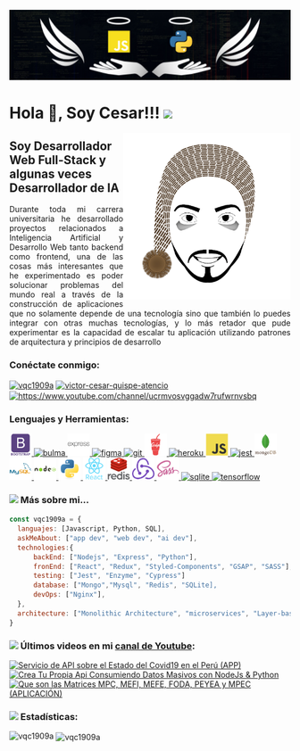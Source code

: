 
![Banner](/banner3.png)
<h1>Hola 👋, Soy Cesar!!! <img src="https://media.giphy.com/media/XcQxuftKT3ifwY3jh9/giphy.gif" width="30"></h1>
<img align="right" src="./logo_sin_fondo.png" width="300">
<h2>Soy Desarrollador Web Full-Stack y algunas veces Desarrollador de IA</h2>
<p align="justify">Durante toda mi
carrera universitaria he desarrollado
proyectos relacionados a Inteligencia
Artificial y Desarrollo Web tanto backend
como frontend, una de las cosas más
interesantes que he experimentado es
poder solucionar problemas del mundo
real a través de la construcción de
aplicaciones que no solamente depende
de una tecnología sino que también lo
puedes integrar con otras muchas
tecnologías, y lo más retador que pude
experimentar es la capacidad de escalar
tu aplicación utilizando patrones de
arquitectura y principios de desarrollo</p>

<h3 align="left">Conéctate conmigo:</h3>
<p align="left">
  <a href="https://twitter.com/vqc1909a" target="blank"><img align="center" src="https://raw.githubusercontent.com/rahuldkjain/github-profile-readme-generator/master/src/images/icons/Social/twitter.svg" alt="vqc1909a" height="30" width="40" /></a>
  <a href="https://linkedin.com/in/victor-cesar-quispe-atencio" target="blank"><img align="center" src="https://raw.githubusercontent.com/rahuldkjain/github-profile-readme-generator/master/src/images/icons/Social/linked-in-alt.svg" alt="victor-cesar-quispe-atencio" height="30" width="40" /></a>
  <a href="https://www.youtube.com/channel/UCRmvoSvGgaDw7RUFwRNVsbQ" target="blank"><img align="center" src="https://raw.githubusercontent.com/rahuldkjain/github-profile-readme-generator/master/src/images/icons/Social/youtube.svg" alt="https://www.youtube.com/channel/ucrmvosvggadw7rufwrnvsbq" height="30" width="40" /></a>
</p>

<h3 align="left">Lenguajes y Herramientas:</h3>
<p align="left">
  <a href="https://getbootstrap.com" target="_blank"> <img src="https://raw.githubusercontent.com/devicons/devicon/master/icons/bootstrap/bootstrap-plain-wordmark.svg" alt="bootstrap" width="40px" height="40px"/> </a>
  <a href="https://bulma.io/" target="_blank"> <img src="https://raw.githubusercontent.com/gilbarbara/logos/804dc257b59e144eaca5bc6ffd16949752c6f789/logos/bulma.svg" alt="bulma" width="40px" height="40px"/> </a>
  <a href="https://expressjs.com" target="_blank"> <img src="https://raw.githubusercontent.com/devicons/devicon/master/icons/express/express-original-wordmark.svg" alt="express" width="40px" height="40px"/> </a>
  <a href="https://www.figma.com/" target="_blank"> <img src="https://www.vectorlogo.zone/logos/figma/figma-icon.svg" alt="figma" width="40px" height="40px"/> </a>
  <a href="https://git-scm.com/" target="_blank"> <img src="https://www.vectorlogo.zone/logos/git-scm/git-scm-icon.svg" alt="git" width="40px" height="40px"/> </a>
  <a href="https://gulpjs.com" target="_blank"> <img src="https://raw.githubusercontent.com/devicons/devicon/master/icons/gulp/gulp-plain.svg" alt="gulp" width="40px" height="40px"/> </a>
  <a href="https://heroku.com" target="_blank"> <img src="https://www.vectorlogo.zone/logos/heroku/heroku-icon.svg" alt="heroku" width="40px" height="40px"/> </a>
  <a href="https://developer.mozilla.org/en-US/docs/Web/JavaScript" target="_blank"> <img src="https://raw.githubusercontent.com/devicons/devicon/master/icons/javascript/javascript-original.svg" alt="javascript" width="40px" height="40px"/> </a>
  <a href="https://jestjs.io" target="_blank"> <img src="https://www.vectorlogo.zone/logos/jestjsio/jestjsio-icon.svg" alt="jest" width="40px" height="40px"/> </a>
  <a href="https://www.mongodb.com/" target="_blank"> <img src="https://raw.githubusercontent.com/devicons/devicon/master/icons/mongodb/mongodb-original-wordmark.svg" alt="mongodb" width="40px" height="40px"/> </a>
  <a href="https://www.mysql.com/" target="_blank"> <img src="https://raw.githubusercontent.com/devicons/devicon/master/icons/mysql/mysql-original-wordmark.svg" alt="mysql" width="40px" height="40px"/> </a>
  <a href="https://nodejs.org" target="_blank"> <img src="https://raw.githubusercontent.com/devicons/devicon/master/icons/nodejs/nodejs-original-wordmark.svg" alt="nodejs" width="40px" height="40px"/> </a>
  <a href="https://www.python.org" target="_blank"> <img src="https://raw.githubusercontent.com/devicons/devicon/master/icons/python/python-original.svg" alt="python" width="40px" height="40px"/> </a>
  <a href="https://reactjs.org/" target="_blank"> <img src="https://raw.githubusercontent.com/devicons/devicon/master/icons/react/react-original-wordmark.svg" alt="react" width="40px" height="40px"/> </a>
  <a href="https://redis.io" target="_blank"> <img src="https://raw.githubusercontent.com/devicons/devicon/master/icons/redis/redis-original-wordmark.svg" alt="redis" width="40px" height="40px"/> </a>
  <a href="https://redux.js.org" target="_blank"> <img src="https://raw.githubusercontent.com/devicons/devicon/master/icons/redux/redux-original.svg" alt="redux" width="40px" height="40px"/> </a>
  <a href="https://sass-lang.com" target="_blank"> <img src="https://raw.githubusercontent.com/devicons/devicon/master/icons/sass/sass-original.svg" alt="sass" width="40px" height="40px"/> </a>
  <a href="https://www.sqlite.org/" target="_blank"> <img src="https://www.vectorlogo.zone/logos/sqlite/sqlite-icon.svg" alt="sqlite" width="40px" height="40px"/> </a>
  <a href="https://www.tensorflow.org" target="_blank"> <img src="https://www.vectorlogo.zone/logos/tensorflow/tensorflow-icon.svg" alt="tensorflow" width="40px" height="40px"/> </a> 
</p>


### <img src="https://media.giphy.com/media/j3fdZ1QIhCpBlWUONw/giphy.gif" width="30"> Más sobre mi... 
```javascript
const vqc1909a = {
  languajes: [Javascript, Python, SQL],
  askMeAbout: ["app dev", "web dev", "ai dev"],
  technologies:{
      backEnd: ["Nodejs", "Express", "Python"],
      fronEnd: ["React", "Redux", "Styled-Components", "GSAP", "SASS"],
      testing: ["Jest", "Enzyme", "Cypress"]
      database: ["Mongo","Mysql", "Redis", "SQLite],
      devOps: ["Nginx"],
  },
  architecture: ["Monolithic Architecture", "microservices", "Layer-based architecture"]
}
```
### <img src="https://media.giphy.com/media/KEBeSpd7WuzDw4wnQM/giphy.gif" width="30"> Últimos videos en mi [canal de Youtube](https://www.youtube.com/channel/UCRmvoSvGgaDw7RUFwRNVsbQ):
<a href='https://www.youtube.com/watch?v=_hEst_un5tM' target='_blank'>
   <img width='33%' src='https://img.youtube.com/vi/_hEst_un5tM/mqdefault.jpg' alt='Servicio de API sobre el Estado del Covid19 en el Perú (APP)' />
 </a><a href='https://www.youtube.com/watch?v=5azYQzB2dFU' target='_blank'>
   <img width='33%' src='https://img.youtube.com/vi/5azYQzB2dFU/mqdefault.jpg' alt='Crea Tu Propia Api Consumiendo Datos Masivos con NodeJs & Python' />
 </a><a href='https://www.youtube.com/watch?v=XeAfkhQOBUA' target='_blank'>
   <img width='33%' src='https://img.youtube.com/vi/XeAfkhQOBUA/mqdefault.jpg' alt='Que son las Matrices MPC, MEFI, MEFE, FODA, PEYEA y MPEC (APLICACIÓN)' />
 </a>

### <img src="https://media.giphy.com/media/IcnxGGAj0ubyB2r5M6/giphy.gif" width="30"> Estadísticas:
<p><img align="left" src="https://github-readme-stats.vercel.app/api/top-langs?username=vqc1909a&show_icons=true&locale=en&layout=compact" alt="vqc1909a" /></p>
<p>&nbsp;<img align="center" src="https://github-readme-stats.vercel.app/api?username=vqc1909a&show_icons=true&locale=en" alt="vqc1909a" /></p>


